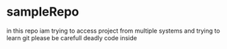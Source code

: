 # sampleRepo
in this repo iam trying to access project from multiple systems and trying to learn git
please be carefull deadly code inside
